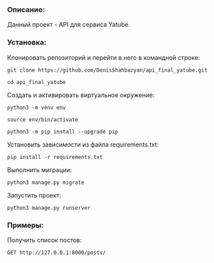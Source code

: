 ### Описание:
Данный проект - API для сервиса Yatube.
### Установка:

Клонировать репозиторий и перейти в него в командной строке:

```
git clone https://github.com/DenisShahbazyan/api_final_yatube.git
```

```
cd api_final_yatube
```

Cоздать и активировать виртуальное окружение:

```
python3 -m venv env
```

```
source env/bin/activate
```

```
python3 -m pip install --upgrade pip
```

Установить зависимости из файла requirements.txt:

```
pip install -r requirements.txt
```

Выполнить миграции:

```
python3 manage.py migrate
```

Запустить проект:

```
python3 manage.py runserver
```
### Примеры:
Получить список постов:

```
GET http://127.0.0.1:8000/posts/
```